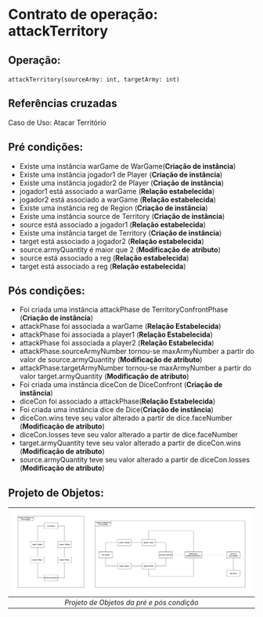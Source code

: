 # Contrato de operação: attackTerritory

## Operação: 
`attackTerritory(sourceArmy: int, targetArmy: int)`
## Referências cruzadas
Caso de Uso: Atacar Território
## Pré condições:
- Existe uma instância warGame de WarGame(**Criação de instância**)
- Existe uma instância jogador1 de Player (**Criação de instância**)    
- Existe uma instância jogador2 de Player (**Criação de instância**)
- jogador1 está associado a warGame (**Relação estabelecida**)
- jogador2 está associado a warGame (**Relação estabelecida**)     
- Existe uma instância reg de Region (**Criação de instância**)
- Existe uma instância source de Territory (**Criação de instância**)
- source está associado a jogador1 (**Relação estabelecida**)
- Existe uma instância target de Territory (**Criação de instância**)
- target está associado a jogador2 (**Relação estabelecida**)
- source.armyQuantity é maior que 2 (**Modificação de atributo**)
- source está associado a reg (**Relação estabelecida**)
- target está associado a reg (**Relação estabelecida**)
## Pós condições:
- Foi criada uma instância attackPhase de TerritoryConfrontPhase (**Criação de instância**)
- attackPhase foi associada a warGame (**Relação Estabelecida**)
- attackPhase foi associada a player1 (**Relação Estabelecida**)
- attackPhase foi associada a player2 (**Relação Estabelecida**)
- attackPhase.sourceArmyNumber tornou-se maxArmyNumber a partir do valor de source.armyQuantity (**Modificação de atributo**)
- attackPhase.targetArmyNumber tornou-se maxArmyNumber a partir do valor target.armyQuantity (**Modificação de atributo**)
- Foi criada uma instância diceCon de DiceConfront (**Criação de instância**)
- diceCon foi associado a attackPhase(**Relação Estabelecida**)
- Foi criada uma instância dice de Dice(**Criação de instância**)
- diceCon.wins teve seu valor alterado a partir de dice.faceNumber (**Modificação de atributo**)
- diceCon.losses teve seu valor alterado a partir de dice.faceNumber 
- target.armyQuantity teve seu valor alterado a partir de diceCon.wins (**Modificação de atributo**)
- source.armyQuantity teve seu valor alterado a partir de diceCon.losses (**Modificação de atributo**)

## Projeto de Objetos:

| ![Projeto de Objetos](collaboration-diagram.png) | 
|:--:| 
| *Projeto de Objetos da pré e pós condição* |
